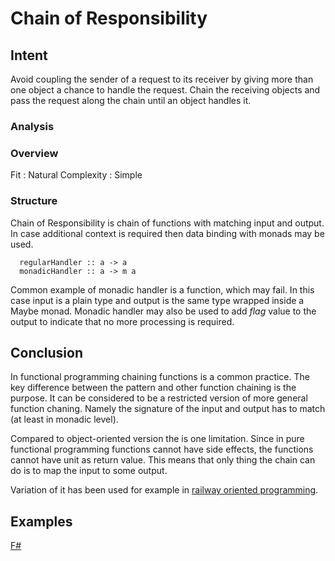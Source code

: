 # Chain of Responsibility


## Intent

Avoid coupling the sender of a request to its receiver by giving more than one object a chance to handle the request. Chain the receiving objects and pass the request along the chain until an object handles it.
 

### Analysis

### Overview

Fit : Natural
Complexity : Simple


### Structure

Chain of Responsibility is chain of functions with matching input and output. In case additional context is required then data binding with monads may be used.

~~~~
  regularHandler :: a -> a
  monadicHandler :: a -> m a
~~~~

Common example of monadic handler is a function, which may fail. In this case input is a plain type and output is the same type wrapped inside a Maybe monad. Monadic handler may also be used to add _flag_ value to the output to indicate that no more processing is required.


## Conclusion

In functional programming chaining functions is a common practice. The key difference between the pattern and other function chaining is the purpose. It can be considered to be a restricted version of more general function chaning. Namely the signature of the input and output has to match (at least in monadic level).

Compared to object-oriented version the is one limitation. Since in pure functional programming functions cannot have side effects, the functions cannot have unit as return value. This means that only thing the chain can do is to map the input to some output.

Variation of it has been used for example in [railway oriented programming](https://fsharpforfunandprofit.com/rop/). 


## Examples

[F#](chain_of_responsibility.fsx)
